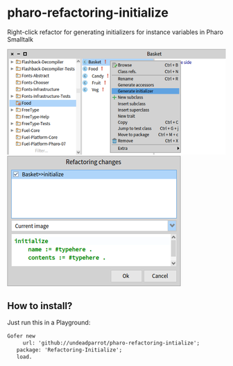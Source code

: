 # pharo-refactoring-initialize
Right-click refactor for generating initializers for instance variables in Pharo Smalltalk

![](refactoring-intialize-screenshot-1.png)
![](refactoring-intialize-screenshot-2.png)

## How to install?

Just run this in a Playground: 

```
Gofer new
	 url: 'github://undeadparrot/pharo-refactoring-intialize';
   package: 'Refactoring-Initialize';
   load.
```
